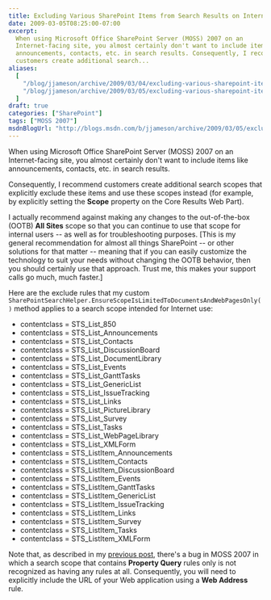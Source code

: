 ```yaml
---
title: Excluding Various SharePoint Items from Search Results on Internet-Facing MOSS Sites
date: 2009-03-05T08:25:00-07:00
excerpt:
  When using Microsoft Office SharePoint Server (MOSS) 2007 on an
  Internet-facing site, you almost certainly don't want to include items like
  announcements, contacts, etc. in search results. Consequently, I recommend
  customers create additional search...
aliases:
  [
    "/blog/jjameson/archive/2009/03/04/excluding-various-sharepoint-items-from-search-results-on-internet-facing-moss-sites.aspx",
    "/blog/jjameson/archive/2009/03/05/excluding-various-sharepoint-items-from-search-results-on-internet-facing-moss-sites.aspx",
  ]
draft: true
categories: ["SharePoint"]
tags: ["MOSS 2007"]
msdnBlogUrl: "http://blogs.msdn.com/b/jjameson/archive/2009/03/05/excluding-various-sharepoint-items-from-search-results-on-internet-facing-moss-sites.aspx"
---
```


When using Microsoft Office SharePoint Server (MOSS) 2007 on an Internet-facing
site, you almost certainly don't want to include items like announcements,
contacts, etc. in search results.

Consequently, I recommend customers create additional search scopes that
explicitly exclude these items and use these scopes instead (for example, by
explicitly setting the **Scope** property on the Core Results Web Part).

I actually recommend against making any changes to the out-of-the-box (OOTB)
**All Sites** scope so that you can continue to use that scope for internal
users -- as well as for troubleshooting purposes. [This is my general
recommendation for almost all things SharePoint -- or other solutions for that
matter -- meaning that if you can easily customize the technology to suit your
needs without changing the OOTB behavior, then you should certainly use that
approach. Trust me, this makes your support calls go much, much faster.]

Here are the exclude rules that my custom
`SharePointSearchHelper.EnsureScopeIsLimitedToDocumentsAndWebPagesOnly()` method
applies to a search scope intended for Internet use:

- contentclass = STS\_List\_850
- contentclass = STS\_List\_Announcements
- contentclass = STS\_List\_Contacts
- contentclass = STS\_List\_DiscussionBoard
- contentclass = STS\_List\_DocumentLibrary
- contentclass = STS\_List\_Events
- contentclass = STS\_List\_GanttTasks
- contentclass = STS\_List\_GenericList
- contentclass = STS\_List\_IssueTracking
- contentclass = STS\_List\_Links
- contentclass = STS\_List\_PictureLibrary
- contentclass = STS\_List\_Survey
- contentclass = STS\_List\_Tasks
- contentclass = STS\_List\_WebPageLibrary
- contentclass = STS\_List\_XMLForm
- contentclass = STS\_ListItem\_Announcements
- contentclass = STS\_ListItem\_Contacts
- contentclass = STS\_ListItem\_DiscussionBoard
- contentclass = STS\_ListItem\_Events
- contentclass = STS\_ListItem\_GanttTasks
- contentclass = STS\_ListItem\_GenericList
- contentclass = STS\_ListItem\_IssueTracking
- contentclass = STS\_ListItem\_Links
- contentclass = STS\_ListItem\_Survey
- contentclass = STS\_ListItem\_Tasks
- contentclass = STS\_ListItem\_XMLForm

Note that, as described in my
[previous post](/blog/jjameson/2009/03/05/bug-moss-2007-search-scope-with-property-query-rules-only-is-considered-empty),
there's a bug in MOSS 2007 in which a search scope that contains **Property
Query** rules only is not recognized as having any rules at all. Consequently,
you will need to explicitly include the URL of your Web application using a
**Web Address** rule.

